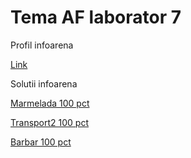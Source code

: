 # Tema AF laborator 7
Profil infoarena

[Link](https://www.infoarena.ro/utilizator/vali_27)

Solutii infoarena

[Marmelada 100 pct](https://www.infoarena.ro/job_detail/2823364)

[Transport2 100 pct](https://www.infoarena.ro/job_detail/2823384)

[Barbar 100 pct](https://www.infoarena.ro/job_detail/2827196)
